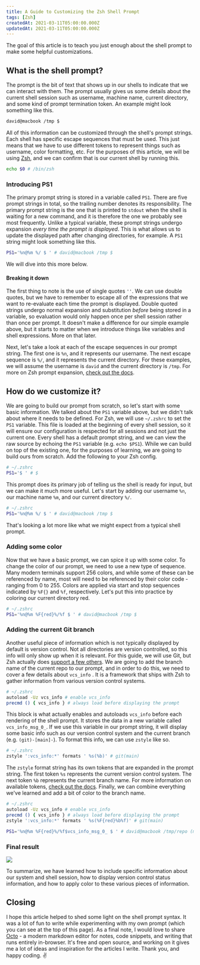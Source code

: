 ```yaml
---
title: A Guide to Customizing the Zsh Shell Prompt
tags: [Zsh]
createdAt: 2021-03-11T05:00:00.000Z
updatedAt: 2021-03-11T05:00:00.000Z
---
```


The goal of this article is to teach you just enough about the shell prompt to make some helpful customizations.

<!-- more -->

## What is the shell prompt?

The prompt is the bit of text that shows up in our shells to indicate that we can interact with them. The prompt usually gives us some details about the current shell session such as username, machine name, current directory, and some kind of prompt termination token. An example might look something like this.

```bash
david@macbook /tmp $
```

All of this information can be customized through the shell's prompt strings. Each shell has specific escape sequences that must be used. This just means that we have to use different tokens to represent things such as username, color formatting, etc. For the purposes of this article, we will be using [Zsh](https://www.zsh.org/), and we can confirm that is our current shell by running this.

```bash
echo $0 # /bin/zsh
```

### Introducing PS1

The primary prompt string is stored in a variable called `PS1`. There are five prompt strings in total, so the trailing number denotes its responsibility. The primary prompt string is the one that is printed to `stdout` when the shell is waiting for a new command, and it is therefore the one we probably see most frequently. Unlike a typical variable, these prompt strings undergo expansion _every time the prompt is displayed_. This is what allows us to update the displayed path after changing directories, for example. A `PS1` string might look something like this.

```bash
PS1='%n@%m %/ $ ' # david@macbook /tmp $
```

We will dive into this more below.

#### Breaking it down

The first thing to note is the use of single quotes `''`. We can use double quotes, but we have to remember to escape all of the expressions that we want to re-evaluate each time the prompt is displayed. Double quoted strings undergo normal expansion and substitution _before_ being stored in a variable, so evaluation would only happen once per shell session rather than once per prompt. It doesn't make a difference for our simple example above, but it starts to matter when we introduce things like variables and shell expressions. More on that later.

Next, let's take a look at each of the escape sequences in our prompt string. The first one is `%n`, and it represents our username. The next escape sequence is `%/`, and it represents the current directory. For these examples, we will assume the username is `david` and the current directory is `/tmp`. For more on Zsh prompt expansion, [check out the docs](http://zsh.sourceforge.net/Doc/Release/Prompt-Expansion.html).

## How do we customize it?

We are going to build our prompt from scratch, so let's start with some basic information. We talked about the `PS1` variable above, but we didn't talk about where it needs to be defined. For Zsh, we will use `~/.zshrc` to set the `PS1` variable. This file is loaded at the beginning of every shell session, so it will ensure our configuration is respected for all sessions and not just the current one. Every shell has a default prompt string, and we can view the raw source by echoing the `PS1` variable (e.g. `echo $PS1`). While we can build on top of the existing one, for the purposes of learning, we are going to build ours from scratch. Add the following to your Zsh config.

```bash
# ~/.zshrc
PS1='$ ' # $
```

This prompt does its primary job of telling us the shell is ready for input, but we can make it much more useful. Let's start by adding our username `%n`, our machine name `%m`, and our current directory `%/`.

```bash
# ~/.zshrc
PS1='%n@%m %/ $ ' # david@macbook /tmp $
```

That's looking a lot more like what we might expect from a typical shell prompt.

### Adding some color

Now that we have a basic prompt, we can spice it up with some color. To change the color of our prompt, we need to use a new type of sequence. Many modern terminals support 256 colors, and while some of these can be referenced by name, most will need to be referenced by their color code - ranging from 0 to 255. Colors are applied via start and stop sequences indicated by `%F{}` and `%f`, respectively. Let's put this into practice by coloring our current directory red.

```bash
# ~/.zshrc
PS1='%n@%m %F{red}%/%f $ ' # david@macbook /tmp $
```

### Adding the current Git branch

Another useful piece of information which is not typically displayed by default is version control. Not all directories are version controlled, so this info will only show up when it is relevant. For this guide, we will use Git, but Zsh actually does [support a few others](http://zsh.sourceforge.net/Doc/Release/User-Contributions.html#vcs_005finfo-Examples). We are going to add the branch name of the current repo to our prompt, and in order to do this, we need to cover a few details about `vcs_info` . It is a framework that ships with Zsh to gather information from various version control systems.

```bash
# ~/.zshrc
autoload -Uz vcs_info # enable vcs_info
precmd () { vcs_info } # always load before displaying the prompt
```

This block is what actually enables and autoloads `vcs_info` before each rendering of the shell prompt. It stores the data in a new variable called `vcs_info_msg_0_`. If we use this variable in our prompt string, it will display some basic info such as our version control system and the current branch (e.g. `(git)-[main]-`). To format this info, we can use `zstyle` like so.

```bash
# ~/.zshrc
zstyle ':vcs_info:*' formats ' %s(%b)' # git(main)
```

The `zstyle` format string has its own tokens that are expanded in the prompt string. The first token `%s` represents the current version control system. The next token `%b` represents the current branch name. For more information on available tokens, [check out the docs](http://zsh.sourceforge.net/Doc/Release/User-Contributions.html#vcs_005finfo-Configuration). Finally, we can combine everything we've learned and add a bit of color to the branch name.

```bash
# ~/.zshrc
autoload -Uz vcs_info # enable vcs_info
precmd () { vcs_info } # always load before displaying the prompt
zstyle ':vcs_info:*' formats ' %s(%F{red}%b%f)' # git(main)

PS1='%n@%m %F{red}%/%f$vcs_info_msg_0_ $ ' # david@macbook /tmp/repo (main) $
```

### Final result

![](https://i.imgur.com/nCWDdyi.png)

To summarize, we have learned how to include specific information about our system and shell session, how to display version control status information, and how to apply color to these various pieces of information.

## Closing

I hope this article helped to shed some light on the shell prompt syntax. It was a lot of fun to write while experimenting with my own prompt (which you can see at the top of this page). As a final note, I would love to share [Octo](https://octo.app) - a modern markdown editor for notes, code snippets, and writing that runs entirely in-browser. It's free and open source, and working on it gives me a lot of ideas and inspiration for the articles I write. Thank you, and happy coding. ✌️

